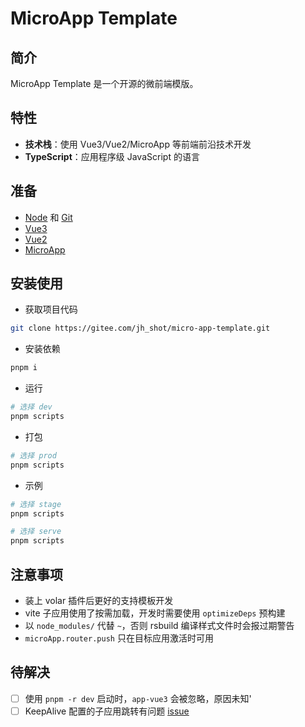# MicroApp Template

## 简介

MicroApp Template 是一个开源的微前端模版。

## 特性

- **技术栈**：使用 Vue3/Vue2/MicroApp 等前端前沿技术开发
- **TypeScript**：应用程序级 JavaScript 的语言

## 准备

- [Node](http://nodejs.org/) 和 [Git](https://git-scm.com/)
- [Vue3](https://v3.cn.vuejs.org/guide/introduction.html)
- [Vue2](https://v2.cn.vuejs.org/v2/guide/)
- [MicroApp](https://micro-zoe.github.io/micro-app/docs.html#/)

## 安装使用

- 获取项目代码

```bash
git clone https://gitee.com/jh_shot/micro-app-template.git
```

- 安装依赖

```bash
pnpm i
```

- 运行

```bash
# 选择 dev
pnpm scripts
```

- 打包

```bash
# 选择 prod
pnpm scripts
```

- 示例

```bash
# 选择 stage
pnpm scripts

# 选择 serve
pnpm scripts
```

## 注意事项

- 装上 volar 插件后更好的支持模板开发
- vite 子应用使用了按需加载，开发时需要使用 `optimizeDeps` 预构建
- 以 `node_modules/` 代替 `~`，否则 rsbuild 编译样式文件时会报过期警告
- `microApp.router.push` 只在目标应用激活时可用

## 待解决

- [ ] 使用 `pnpm -r dev` 启动时，`app-vue3` 会被忽略，原因未知'
- [ ] KeepAlive 配置的子应用跳转有问题 [issue](https://github.com/micro-zoe/micro-app/issues/1149)
